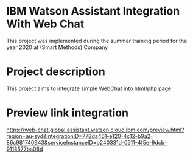 # IBM Watson Assistant Integration With Web Chat 

This project was implemented during the summer training period for the year 2020 at (Smart Methods) Company

# Project description

This project aims to integrate simple WebChat into html/php page




# Preview link integration
https://web-chat.global.assistant.watson.cloud.ibm.com/preview.html?region=au-syd&integrationID=778da461-e120-4c12-b9a2-86c981740943&serviceInstanceID=b240331d-0511-4f5e-9dcb-9118577ba06d



